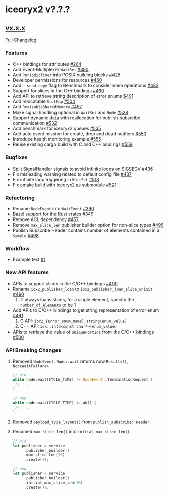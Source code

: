 # iceoryx2 v?.?.?

## [vx.x.x](https://github.com/eclipse-iceoryx/iceoryx2/tree/vx.x.x)

[Full Changelog](https://github.com/eclipse-iceoryx/iceoryx2/compare/vx.x.x...vx.x.x)

### Features

<!--
    NOTE: Add new entries sorted by issue number to minimize the possibility of
    conflicts when merging.
-->

* C++ bindings for attributes [#264](https://github.com/eclipse-iceoryx/iceoryx2/issues/264)
* Add Event-Multiplexer `WaitSet` [#390](https://github.com/eclipse-iceoryx/iceoryx2/issues/390)
* Add `PeriodicTimer` into POSIX building blocks [#425](https://github.com/eclipse-iceoryx/iceoryx2/issues/425)
* Developer permissions for resources [#460](https://github.com/eclipse-iceoryx/iceoryx2/issues/460)
* Add `--send-copy` flag to Benchmark to consider mem operations [#483](https://github.com/eclipse-iceoryx/iceoryx2/issues/483)
* Support for slices in the C++ bindings [#490](https://github.com/eclipse-iceoryx/iceoryx2/issues/490)
* Add API to retrieve string description of error enums [$491](https://github.com/eclipse-iceoryx/iceoryx2/issues/491)
* Add relocatable `SlotMap` [#504](https://github.com/eclipse-iceoryx/iceoryx2/issues/504)
* Add `ResizableSharedMemory` [#497](https://github.com/eclipse-iceoryx/iceoryx2/issues/497)
* Make signal handling optional in `WaitSet` and `Node` [#528](https://github.com/eclipse-iceoryx/iceoryx2/issues/528)
* Support dynamic data with reallocation for publish-subscribe communication [#532](https://github.com/eclipse-iceoryx/iceoryx2/issues/532)
* Add benchmark for iceoryx2 queues [#535](https://github.com/eclipse-iceoryx/iceoryx2/issues/535)
* Add auto event mission for create, drop and dead notifiers [#550](https://github.com/eclipse-iceoryx/iceoryx2/issues/550)
* Introduce health monitoring example [#555](https://github.com/eclipse-iceoryx/iceoryx2/issues/555)
* Reuse existing cargo build with C and C++ bindings [#559](https://github.com/eclipse-iceoryx/iceoryx2/issues/559)

### Bugfixes

<!--
    NOTE: Add new entries sorted by issue number to minimize the possibility of
    conflicts when merging.
-->

* Split SignalHandler signals to avoid infinite loops on SIGSEGV
  [#436](https://github.com/eclipse-iceoryx/iceoryx2/issues/436)
* Fix misleading warning related to default config file
  [#437](https://github.com/eclipse-iceoryx/iceoryx2/issues/437)
* Fix infinite loop triggering in `WaitSet`
  [#518](https://github.com/eclipse-iceoryx/iceoryx2/issues/518)
* Fix cmake build with iceoryx2 as submodule
  [#521](https://github.com/eclipse-iceoryx/iceoryx2/issues/521)

### Refactoring

<!--
    NOTE: Add new entries sorted by issue number to minimize the possibility of
    conflicts when merging.
-->

* Rename `NodeEvent` into `WaitEvent` [#390](https://github.com/eclipse-iceoryx/iceoryx2/issues/390)
* Bazel support for the Rust crates [#349](https://github.com/eclipse-iceoryx/iceoryx2/issues/349)
* Remove ACL dependency [#457](https://github.com/eclipse-iceoryx/iceoryx2/issues/457)
* Remove `max_slice_len` publisher builder option for non-slice types [#496](https://github.com/eclipse-iceoryx/iceoryx2/issues/496)
* Publish Subscribe Header contains number of elements contained in a `Sample` [#498](https://github.com/eclipse-iceoryx/iceoryx2/issues/498)

### Workflow

<!--
    NOTE: Add new entries sorted by issue number to minimize the possibility of
    conflicts when merging.
-->

* Example text [#1](https://github.com/eclipse-iceoryx/iceoryx2/issues/1)

### New API features

<!--
    NOTE: Add new entries sorted by issue number to minimize the possibility of
    conflicts when merging.
-->

* APIs to support slices in the C/C++ bindings [#490](https://github.com/eclipse-iceoryx/iceoryx2/issues/490)
* Rename `iox2_publisher_loan` to `iox2_publisher_loan_slice_uninit` [#490](https://github.com/eclipse-iceoryx/iceoryx2/issues/490)
    1. C always loans slices, for a single element, specify the
       `number_of_elements` to be 1
* Add APIs to C/C++ bindings to get string representation of error enum [#491](https://github.com/eclipse-iceoryx/iceoryx2/issues/491)
    1. C API: `iox2_{error_enum_name}_string(enum_value)`
    2. C++ API: `iox::into<const char*>(enum_value)`
* APIs to retrieve the value of `UniquePortIds` from the C/C++ bindings [#500](https://github.com/eclipse-iceoryx/iceoryx2/issues/500)

### API Breaking Changes

1. Removed `NodeEvent`. `Node::wait` returns now `Result<(), NodeWaitFailure>`

   ```rust
   // old
   while node.wait(CYCLE_TIME) != NodeEvent::TerminationRequest {
    // ...
   }

   // new
   while node.wait(CYCLE_TIME).is_ok() {
    // ...
   }
   ```

2. Removed `payload_type_layout()` from `publish_subscribe::Header`.

3. Renamed `max_slice_len()` into `initial_max_slice_len()`.

   ```rust
   // old
   let publisher = service
        .publisher_builder()
        .max_slice_len(16)
        .create()?;

   // new
   let publisher = service
        .publisher_builder()
        .initial_max_slice_len(16)
        .create()?;
   ```
